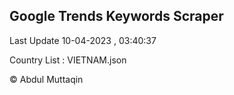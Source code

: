 

## Google Trends Keywords Scraper 
 
Last Update 10-04-2023 , 03:40:37

Country List :
VIETNAM.json



© Abdul Muttaqin 
